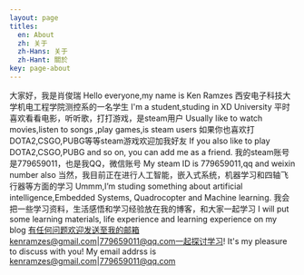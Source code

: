 ```yaml
---
layout: page
titles:
  en: About
  zh: 关于
  zh-Hans: 关于
  zh-Hant: 關於
key: page-about
---
```


大家好，我是肖俊瑞
Hello everyone,my name is Ken Ramzes
西安电子科技大学机电工程学院测控系的一名学生
I'm a student,studing in XD University
平时喜欢看看电影，听听歌，打打游戏，是steam用户
Usually like to watch movies,listen to songs
,play games,is steam users
如果你也喜欢打DOTA2,CSGO,PUBG等等steam游戏欢迎加我好友
If you also like to play DOTA2,CSGO,PUBG and so on,
you can add me as a friend.
我的steam账号是779659011，也是我QQ，微信账号
My steam ID is 779659011,qq and weixin number also
当然，我目前正在进行人工智能，嵌入式系统，机器学习和四轴飞行器等方面的学习
Ummm,I’m studing something about artificial intelligence,Embedded Systems,
Quadrocopter and Machine learning.
我会把一些学习资料，生活感悟和学习经验放在我的博客，和大家一起学习
I will put some learning materials, life experience and learning experience on my blog
有任何问题欢迎发送至我的邮箱kenramzes@gmail.com|779659011@qq.com一起探讨学习!
It's my pleasure to discuss with you!
My email addrss is kenramzes@gmail.com|779659011@qq.com

